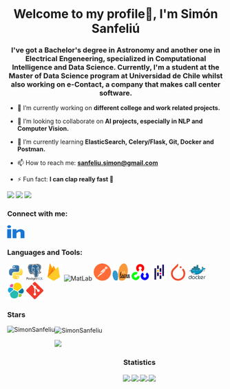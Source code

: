 <h1 align="center">Welcome to my profile👋, I'm Simón Sanfeliú</h1>
<h3 align="center">I've got a Bachelor's degree in Astronomy and another one in Electrical Engeneering, specialized in Computational Intelligence and Data Science. Currently, I'm a student at the Master of Data Science program at Universidad de Chile whilst also working on e-Contact, a company that makes call center software.</h3>

- 🔭 I’m currently working on **different college and work related projects.**
- 👯 I’m looking to collaborate on **AI projects, especially in NLP and Computer Vision.**
- 🌱 I’m currently learning **ElasticSearch, Celery/Flask, Git, Docker and Postman.**

- 📫 How to reach me: **sanfeliu.simon@gmail.com**
- ⚡ Fun fact: **I can clap really fast 👏**

<div> <a href="https://www.linkedin.com/in/Simón Sanfeliú Álvarez" target="_blank"><img src="https://img.shields.io/badge/LinkedIn-0077B5?style=for-the-badge&logo=linkedin&logoColor=white" target="_blank"></a>
<a href="https://github.com/SimonSanfeliu" target="_blank"><img src="https://img.shields.io/badge/GitHub-100000?style=for-the-badge&logo=github&logoColor=white" target="_blank"></a>
<a href = "mailto:sanfeliu.simon@gmail.com"><img src="https://img.shields.io/badge/-Gmail-%23333?style=for-the-badge&logo=gmail&logoColor=white" target="_blank"></a>
</div><h3 align="left">Connect with me:</h3>
<p align="left">
<a href="https://linkedin.com/in/Simón Sanfeliú Álvarez" target="blank"><img align="center" src="https://raw.githubusercontent.com/teamedwardforever/Readme-Generator/71f25dd8b98329b168142a6b782a107b75eab178/svg/Social/linked-in-alt.svg" alt="Simón Sanfeliú Álvarez" height="30" width="40" /></a></p>

<h3 align="left">Languages and Tools:</h3>
<p align="left">
<img src="https://raw.githubusercontent.com/teamedwardforever/Readme-Generator/71f25dd8b98329b168142a6b782a107b75eab178/svg/Skills/Languages/python-original.svg" alt="Python" width="40" height="40"/>
<img src="https://raw.githubusercontent.com/teamedwardforever/Readme-Generator/71f25dd8b98329b168142a6b782a107b75eab178/svg/Skills/Database/postgresql-original-wordmark.svg" alt="Postgresql" width="40" height="40"/>
<img src="https://raw.githubusercontent.com/teamedwardforever/Readme-Generator/71f25dd8b98329b168142a6b782a107b75eab178/svg/Skills/BackendService/firebase-icon.svg" alt="Firebase" width="40" height="40"/>
<img src="https://dl.dropboxusercontent.com/s/6e7hk06wzjp3j52/Matlab_Logo.png" alt="MatLab" width="40" height="40"/>
<img src="https://raw.githubusercontent.com/teamedwardforever/Readme-Generator/71f25dd8b98329b168142a6b782a107b75eab178/svg/Skills/Software/getpostman-icon.svg" alt="Postman" width="40" height="40"/>
<img src="https://raw.githubusercontent.com/teamedwardforever/Readme-Generator/71f25dd8b98329b168142a6b782a107b75eab178/svg/Skills/ML/Scikit_learn_logo_small.svg" alt="Scikit" width="40" height="40"/>
<img src="https://raw.githubusercontent.com/teamedwardforever/Readme-Generator/71f25dd8b98329b168142a6b782a107b75eab178/svg/Skills/ML/opencv-icon.svg" alt="Opencv" width="40" height="40"/>
<img src="https://raw.githubusercontent.com/teamedwardforever/Readme-Generator/71f25dd8b98329b168142a6b782a107b75eab178/svg/Skills/ML/pandas-original.svg" alt="Pandas" width="40" height="40"/>
<img src="https://raw.githubusercontent.com/teamedwardforever/Readme-Generator/71f25dd8b98329b168142a6b782a107b75eab178/svg/Skills/ML/pytorch-icon.svg" alt="Pytorch" width="40" height="40"/>
<img src="https://raw.githubusercontent.com/teamedwardforever/Readme-Generator/71f25dd8b98329b168142a6b782a107b75eab178/svg/Skills/Devops/docker-original-wordmark.svg" alt="Docker" width="40" height="40"/>
<img src="https://raw.githubusercontent.com/teamedwardforever/Readme-Generator/71f25dd8b98329b168142a6b782a107b75eab178/svg/Skills/Database/elastic-icon.svg" alt="ElasticSearch" width="40" height="40"/>
<img src="https://raw.githubusercontent.com/teamedwardforever/Readme-Generator/71f25dd8b98329b168142a6b782a107b75eab178/svg/Skills/Other/git-scm-icon.svg" alt="Git" width="40" height="40"/>
</p>

<h3 align="left">Stars</h3>
<img align="left" height="180em" src="https://github-readme-stats.vercel.app/api/top-langs/?username=SimonSanfeliu&langs_count=8&theme=highcontrast" alt=SimonSanfeliu />

<p><img align="center" height="180em" src="https://github-readme-streak-stats.herokuapp.com/?user=SimonSanfeliu&theme=highcontrast" alt="SimonSanfeliu" /></p>

<img src="https://user-images.githubusercontent.com/73097560/115834477-dbab4500-a447-11eb-908a-139a6edaec5c.gif"><h3 align="center">Statistics</h3>
<div align="center">
<a href="https://github.com/SimonSanfeliu">
<img align="center" src="http://github-profile-summary-cards.vercel.app/api/cards/stats?username=SimonSanfeliu&theme=2077" height="180em" />
<img align="center" src="http://github-profile-summary-cards.vercel.app/api/cards/most-commit-language?username=SimonSanfeliu&theme=2077" height="180em" />
<img align="center" src="http://github-profile-summary-cards.vercel.app/api/cards/repos-per-language?username=SimonSanfeliu&theme=2077" height="180em" />
<img align="center" src="http://github-profile-summary-cards.vercel.app/api/cards/profile-details?username=SimonSanfeliu&theme=2077" height="180em" />
</div>
